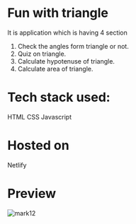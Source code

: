 # Fun with triangle
It is application which is having 4 section 
1. Check the angles form triangle or not.
2. Quiz on triangle.
3. Calculate hypotenuse of triangle.
4. Calculate area of triangle.


# Tech stack used:
 HTML
 CSS
 Javascript

# Hosted on
Netlify

# Preview
![mark12](https://user-images.githubusercontent.com/110533153/188842174-973e38ae-e606-43fe-bf25-2124c2026231.PNG)
